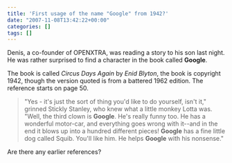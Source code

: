 ```yaml
---
title: 'First usage of the name "Google" from 1942?'
date: "2007-11-08T13:42:22+00:00"
categories: []
tags: []
---
```


Denis, a co-founder of OPENXTRA, was reading a story to his son last night. He was rather surprised to find a character in the book called <strong>Google</strong>.

The book is called <em>Circus Days Again</em> by <em>Enid Blyton</em>, the book is copyright 1942, though the version quoted is from a battered 1962 edition. The reference starts on page 50.

<blockquote>"Yes - it's just the sort of thing you'd like to do yourself, isn't it," grinned Stickly Stanley, who knew what a little monkey Lotta was. "Well, the third clown is <strong>Google</strong>. He's really funny too. He has a wonderful motor-car, and everything goes wrong with it--and in the end it blows up into a hundred different pieces! <strong>Google</strong> has a fine little dog called Squib. You'll like him. He helps <strong>Google</strong> with his nonsense."</blockquote>

Are there any earlier references?
